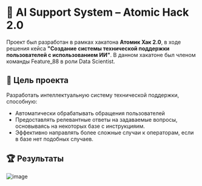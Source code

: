 # 🤖 AI Support System – Atomic Hack 2.0

Проект был разработан в рамках хакатона **Атомик Хак 2.0**, в ходе решения кейса **"Создание системы технической поддержки пользователей с использованием ИИ"**. В данном хакатоне был членом команды Feature_88 в роли Data Scientist.

## 🚀 Цель проекта

Разработать интеллектуальную систему технической поддержки, способную:

- Автоматически обрабатывать обращения пользователей
- Предоставлять релевантные ответы на задаваемые вопросы, основываясь на некоторых базе с инструкцияим.
- Эффективно направлять более сложные случаи к операторам, если в базе нет подобных случаев.

## 🏆 Результаты
![image](https://github.com/user-attachments/assets/45b8e2e8-7424-460f-ab56-a2082a40066c)
